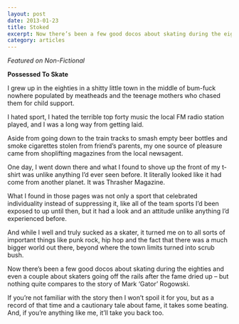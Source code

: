 ```yaml
---
layout: post
date: 2013-01-23
title: Stoked
excerpt: Now there’s been a few good docos about skating during the eighties and even a couple about skaters going off the rails after the fame dried up – but nothing quite compares to the story of Mark ‘Gator’ Rogowski. 
category: articles
---
```


*Featured on Non-Fictional*

**Possessed To Skate**

I grew up in the eighties in a shitty little town in the middle of bum-fuck nowhere populated by meatheads and the teenage mothers who chased them for child support.

I hated sport, I hated the terrible top forty music the local FM radio station played, and I was a long way from getting laid.

Aside from going down to the train tracks to smash empty beer bottles and smoke cigarettes stolen from friend’s parents, my one source of pleasure came from shoplifting magazines from the local newsagent. 

One day, I went down there and what I found to shove up the front of my t-shirt was unlike anything I’d ever seen before. It literally looked like it had come from another planet. It was Thrasher Magazine.

What I found in those pages was not only a sport that celebrated individuality instead of suppressing it, like all of the team sports I’d been exposed to up until then, but it had a look and an attitude unlike anything I’d experienced before. 

And while I well and truly sucked as a skater, it turned me on to all sorts of important things like punk rock, hip hop and the fact that there was a much bigger world out there, beyond where the town limits turned into scrub bush.

Now there’s been a few good docos about skating during the eighties and even a couple about skaters going off the rails after the fame dried up – but nothing quite compares to the story of Mark ‘Gator’ Rogowski.

If you’re not familiar with the story then I won’t spoil it for you, but as a record of that time and a cautionary tale about fame, it takes some beating. And, if you’re anything like me, it’ll take you back too.

<!-- {% vimeo 33875562 %} -->